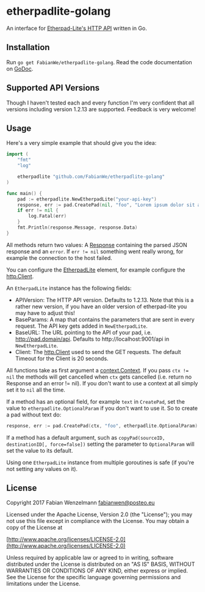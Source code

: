 # etherpadlite-golang
An interface for [Etherpad-Lite's HTTP API](https://github.com/ether/etherpad-lite/wiki/HTTP-API) written in Go.

## Installation
Run `go get FabianWe/etherpadlite-golang`.
Read the code documentation on [GoDoc](https://godoc.org/github.com/FabianWe/etherpadlite-golang).
## Supported API Versions
Though I haven't tested each and every function I'm very confident that all versions including version 1.2.13 are supported. Feedback is very welcome!

## Usage
Here's a very simple example that should give you the idea:
```go
import (
	"fmt"
	"log"

	etherpadlite "github.com/FabianWe/etherpadlite-golang"
)

func main() {
	pad := etherpadlite.NewEtherpadLite("your-api-key")
	response, err := pad.CreatePad(nil, "foo", "Lorem ipsum dolor sit amet.")
	if err != nil {
		log.Fatal(err)
	}
	fmt.Println(response.Message, response.Data)
}
```
All methods return two values: A [Response](https://godoc.org/github.com/FabianWe/etherpadlite-golang#Response) containing the parsed JSON response and an `error`. If `err != nil` something went really wrong, for example the connection to the host failed.

You can configure the [EtherpadLite](https://godoc.org/github.com/FabianWe/etherpadlite-golang#EtherpadLite) element, for example configure the [http.Client](https://golang.org/pkg/net/http/#Client).

An `EtherpadLite` instance has the following fields:

 - APIVersion: The HTTP API version. Defaults to 1.2.13. Note that this is a rather new version, if you have an older version of etherpad-lite you may have to adjust this!
 - BaseParams: A map that contains the parameters that are sent in every request. The API key gets added in `NewEtherpadLite`.
 - BaseURL: The URL pointing to the API of your pad, i.e. http://pad.domain/api. Defaults to http://localhost:9001/api in `NewEtherpadLite`.
 - Client: The [http.Client](https://golang.org/pkg/net/http/#Client) used to send the GET requests. The default Timeout for the Client is 20 seconds.

All functions take as first argument a [context.Context](https://golang.org/pkg/context/#Context). If you pass `ctx != nil` the methods will get cancelled when `ctx` gets cancelled (i.e. return no Response and an error != nil). If you don't want to use a context at all simply set it to `nil` all the time.

If a method has an optional field, for example `text` in `CreatePad`, set the value to `etherpadlite.OptionalParam` if you don't want to use it. So to create a pad without text do:
```go
response, err := pad.CreatePad(ctx, "foo", etherpadlite.OptionalParam)
```
If a method has a default argument, such as `copyPad(sourceID, destinationID[, force=false])` setting the parameter to `OptionalParam` will set the value to its default.

Using one `EtherpadLite` instance from multiple goroutines is safe (if you're not setting any values on it).
## License
Copyright 2017 Fabian Wenzelmann <fabianwen@posteo.eu>

Licensed under the Apache License, Version 2.0 (the "License");
you may not use this file except in compliance with the License.
You may obtain a copy of the License at

  [http://www.apache.org/licenses/LICENSE-2.0](http://www.apache.org/licenses/LICENSE-2.0)

Unless required by applicable law or agreed to in writing, software
distributed under the License is distributed on an "AS IS" BASIS,
WITHOUT WARRANTIES OR CONDITIONS OF ANY KIND, either express or implied.
See the License for the specific language governing permissions and
limitations under the License.
